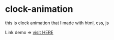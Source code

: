 # clock-animation
this is clock animation that I made with html, css, js

Link demo => [visit HERE](https://irfan-za.github.io/clock-animation)
